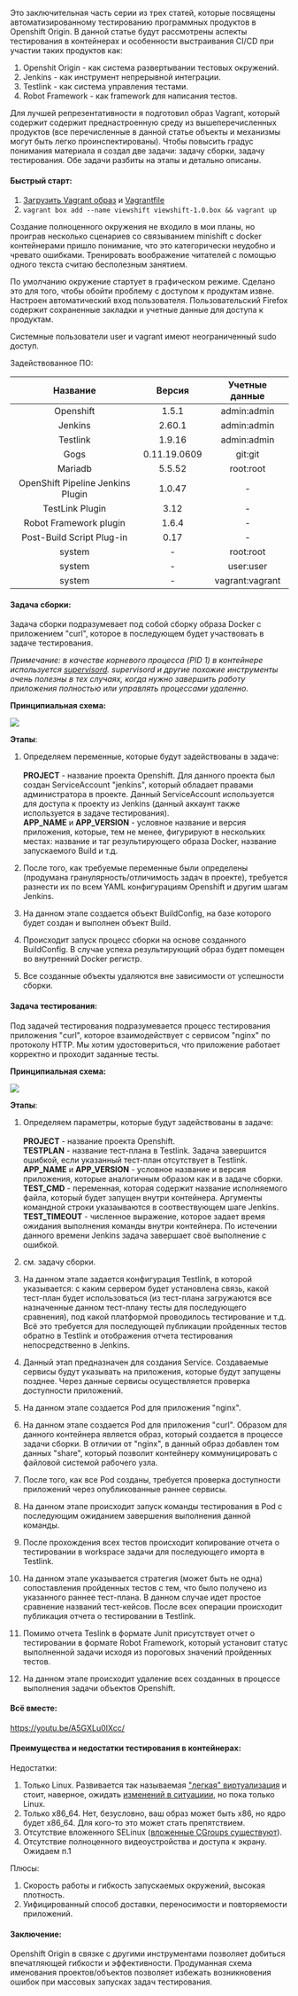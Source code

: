 Это заключительная часть серии из трех статей, которые посвящены автоматизированному тестированию программных продуктов в Openshift Origin. В данной статье будут рассмотрены аспекты тестирования в контейнерах и особенности выстраивания CI/CD при участии таких продуктов как:
 
 1. Openshit Origin - как система развертывании тестовых окружений.
 2. Jenkins - как инструмент непрерывной интеграции. 
 3. Testlink - как система управления тестами. 
 4. Robot Framework - как framework для написания тестов.
 
 Для лучшей репрезентативности я подготовил образ Vagrant, который содержит содержит преднастроенную среду из вышеперечисленных продуктов (все перечисленные в данной статье объекты и механизмы могут быть легко проинспектированы). Чтобы повысить градус понимания материала я создал две задачи: задачу сборки, задачу тестирования. Обе задачи разбиты на этапы и детально описаны.
 
<cut/>

#### Быстрый старт:

1. [Загрузить Vagrant образ](https://drive.google.com/file/d/0B7eLip8tUY6uVXd2eHFoVTVpRmM/view?usp=sharing) и [Vagrantfile](https://raw.githubusercontent.com/livelace/openshift-testing/master/vagrant/Vagrantfile)
2. ```vagrant box add --name viewshift viewshift-1.0.box && vagrant up```

<spoiler title="Описание окружения">

Создание полноценного окружения не входило в мои планы, но проиграв несколько сценариев со связыванием minishift c docker контейнерами пришло понимание, что это категорически неудобно и чревато ошибками. Тренировать воображение читателей с помощью одного текста считаю бесполезным занятием. 

По умолчанию окружение стартует в графическом режиме. Сделано это для того, чтобы обойти проблему с доступом к продуктам извне. Настроен автоматический вход пользователя. Пользовательский Firefox содержит сохраненные закладки и учетные данные для доступа к продуктам.

Системные пользователи user и vagrant имеют неограниченный sudo доступ.

Задействованное ПО:


|Название|Версия|Учетные данные| 
|:------:|:--------:|:----:|
|Openshift|1.5.1|admin:admin|
|Jenkins|2.60.1|admin:admin|
|Testlink|1.9.16|admin:admin|
|Gogs|0.11.19.0609|git:git|
|Mariadb|5.5.52|root:root|
|OpenShift Pipeline Jenkins Plugin|1.0.47|-|
|TestLink Plugin|3.12|-|
|Robot Framework plugin|1.6.4|-|
|Post-Build Script Plug-in|0.17|-|
|system|-|root:root|
|system|-|user:user|
|system|-|vagrant:vagrant|


</spoiler>

#### Задача сборки:
 
Задача сборки подразумевает под собой сборку образа Docker с приложением "curl", которое в последующем будет участвовать в задаче тестирования.  

*Примечание: в качестве корневого процесса (PID 1) в контейнере используется [supervisord](http://supervisord.org/). supervisord и другие похожие инструменты очень полезны в тех случаях, когда нужно завершить работу приложения полностью или управлять процессами удаленно.*

**Принципиальная схема:**

![](https://habrastorage.org/web/a76/623/0f3/a766230f375b466689441f7f7a3d5075.png)

**Этапы**:

1. Определяем переменные, которые будут задействованы в задаче:<br><br>
**PROJECT** - название проекта Openshift. Для данного проекта был создан ServiceAccount "jenkins", который обладает правами администратора в проекте. Данный ServiceAccount используется для доступа к проекту из Jenkins (данный аккаунт также используется в задаче тестирования).<br>
**APP_NAME** и **APP_VERSION** - условное название и версия приложения, которые, тем не менее, фигурируют в нескольких местах: название и таг результирующего образа Docker, название запускаемого Build и т.д.

2. После того, как требуемые переменные были определены (продумана гранулярность/отличимость задач в проекте), требуется разнести их по всем YAML конфигурациям Openshift и другим шагам Jenkins.

3. На данном этапе создается объект BuildConfig, на базе которого будет создан и выполнен объект Build.

4. Происходит запуск процесс сборки на основе созданного BuildConfig. В случае успеха результирующий образ будет помещен во внутренний Docker регистр.

5. Все созданные объекты удаляются вне зависимости от успешности сборки.



#### Задача тестирования:

Под задачей тестирования подразумевается процесс тестирования приложения "curl", которое взаимодействует с сервисом "nginx" по протоколу HTTP. Мы хотим удостовериться, что приложение работает корректно и проходит заданные тесты.

**Принципиальная схема:**

![](https://habrastorage.org/web/4cf/527/cc7/4cf527cc76cc42218d5b4f8d54afbb33.png)


**Этапы**:

1. Определяем параметры, которые будут задействованы в задаче:<br><br>
**PROJECT** - название проекта Openshift.<br>
**TESTPLAN** - название тест-плана в Testlink. Задача завершится ошибкой, если указанный тест-план отсутствует в Testlink.<br>
**APP_NAME** и **APP_VERSION** - условное название и версия приложения, которые аналогичным образом как и в задаче сборки.<br>
**TEST_CMD** - переменная, которая содержит название исполняемого файла, который будет запущен внутри контейнера. Аргументы командной строки указаываются в соотвествующем шаге Jenkins.<br>
**TEST_TIMEOUT** - численное выражение, которое задает время ожидания выполнения команды внутри контейнера. По истечении данного времени Jenkins задача завершает своё выполнение с ошибкой. 

2. см. задачу сборки.
 
3. На данном этапе задается конфигурация Testlink, в которой указывается: с каким сервером будет установлена связь, какой тест-план будет использоваться (из тест-плана загружаются все назначенные данном тест-плану тесты для последующего сравнения), под какой платформой проводилось тестирование и т.д. Всё это требуется для последующей публикации пройденных тестов обратно в Testlink и отображения отчета тестирования непосредственно в Jenkins.

4. Данный этап предназначен для создания Service. Создаваемые сервисы будут указывать на приложения, которые будут запущены позднее. Через данные сервисы осуществляется проверка доступности приложений.

5. На данном этапе создается Pod для приложения "nginx".
 
6. На данном этапе создается Pod для приложения "curl". Образом для данного контейнера является образ, который создается в процессе задачи сборки. В отличии от "nginx", в данный образ добавлен том данных "share", который позволит контейнеру коммуницировать с файловой системой рабочего узла. 

7. После того, как все Pod созданы, требуется проверка доступности приложений через опубликованные раннее сервисы. 

8. На данном этапе происходит запуск команды тестирования в Pod с последующим ожиданием завершения выполнения данной команды.

9. После прохождения всех тестов происходит копирование отчета о тестировании в workspace задачи для последующего иморта в Testlink.

10. На данном этапе указывается стратегия (может быть не одна) сопоставления пройденных тестов с тем, что было получено из указанного раннее тест-плана. В данном случае идет простое сравнение названий тест-кейсов. После всех операции происходит публикация отчета о тестировании в Testlink.

11. Помимо отчета Teslink в формате Junit присутствует отчет о тестировании в формате Robot Framework, который установит статус выполненной задачи исходя из пороговых значений пройденных тестов.

12. На данном этапе происходит удаление всех созданных в процессе выполнения задачи объектов Openshift. 


#### Всё вместе:


<oembed>https://youtu.be/A5GXLu0IXcc/</oembed>


#### Преимущества и недостатки тестирования в контейнерах:


Недостатки:

1. Только Linux. Развивается так называемая ["легкая" виртуализация](https://clearlinux.org/features/intel%C2%AE-clear-containers) и стоит, наверное, ожидать [изменений в ситуациии](https://coreos.com/rkt/docs/latest/running-kvm-stage1.html), но пока только Linux.
2. Только x86_64. Нет, безусловно, ваш образ может быть x86, но ядро будет x86_64. Для кого-то это может стать препятствием. 
3. Отсутствие вложенного SELinux ([вложенные CGroups существуют](https://www.kernel.org/doc/Documentation/cgroup-v1/cgroups.txt)).
4. Отсутствие полноценного видеоустройства и доступа к экрану. Ожидаем п.1


Плюсы:

1. Скорость работы и гибкость запускаемых окружений, высокая плотность.
2. Уифицированный способ доставки, переносимости и повторяемости приложений.



#### Заключение:

Openshift Origin в связке с другими инструментами позволяет добиться впечатляющей гибкости и эффективности. Продуманная схема именования проектов/объектов позволяет избежать возникновения ошибок при массовых запусках задач тестирования. 
